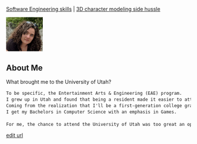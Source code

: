 [Software Engineering skills](Software_Examples.md) | [3D character modeling side hussle](Art_Experiences.md)


<img src= "CurrentPic.jpg" width="100">

## About Me

What brought me to the University of Utah?
```markdown
To be specific, the Entertainment Arts & Engineering (EAE) program.
I grew up in Utah and found that being a resident made it easier to attend college. 
Coming from the realization that I'll be a first-generation college graduate when 
I get my Bachelors in Computer Science with an emphasis in Games. 

For me, the chance to attend the University of Utah was too great an opportunity to pass up.
```
[edit url](https://github.com/Catastrophie/Catastrophie.github.io/edit/main/index.md)
